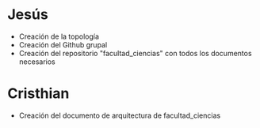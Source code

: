 # Jesús
- Creación de la topología
- Creación del Github grupal
- Creación del repositorio "facultad_ciencias" con todos los documentos necesarios

# Cristhian
- Creación del documento de arquitectura de facultad_ciencias 